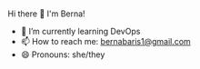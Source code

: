 ### 
Hi there 👋 I'm Berna!

- 🌱 I’m currently learning DevOps
- 📫 How to reach me: bernabaris1@gmail.com
- 😄 Pronouns: she/they
<!--
**bernabaris/bernabaris** is a ✨ _special_ ✨ repository because its `README.md` (this file) appears on your GitHub profile.

Here are some ideas to get you started:

- 🌱 I’m currently learning ...
- 👯 I’m looking to collaborate on ...
- 🤔 I’m looking for help with ...
- 💬 Ask me about ...
- 📫 How to reach me: ...
- 😄 Pronouns: ...
- ⚡ Fun fact: ...
-->
